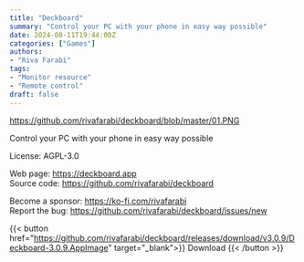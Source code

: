 ```yaml
---
title: "Deckboard"
summary: "Control your PC with your phone in easy way possible"
date: 2024-08-11T19:44:00Z
categories: ["Games"]
authors:
- "Riva Farabi"
tags:
- "Monitor resource"
- "Remote control"
draft: false
---
```


https://github.com/rivafarabi/deckboard/blob/master/01.PNG

Control your PC with your phone in easy way possible

License: AGPL-3.0

Web page: <https://deckboard.app>  
Source code: <https://github.com/rivafarabi/deckboard>

Become a sponsor: <https://ko-fi.com/rivafarabi>  
Report the bug: <https://github.com/rivafarabi/deckboard/issues/new>  

{{< button href="https://github.com/rivafarabi/deckboard/releases/download/v3.0.9/Deckboard-3.0.9.AppImage" target="_blank">}}
Download
{{< /button >}}